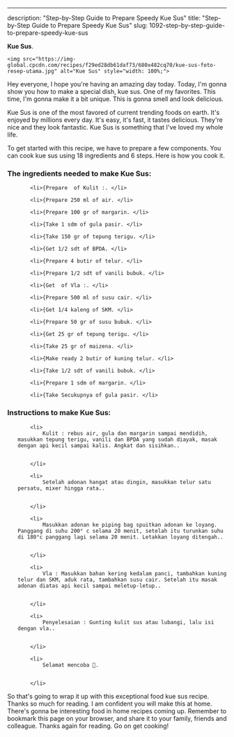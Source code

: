 ---
description: "Step-by-Step Guide to Prepare Speedy Kue Sus"
title: "Step-by-Step Guide to Prepare Speedy Kue Sus"
slug: 1092-step-by-step-guide-to-prepare-speedy-kue-sus

<p>
	<strong>Kue Sus</strong>. 
	
</p>
<p>
	
	<img src="https://img-global.cpcdn.com/recipes/f29ed28db61daf73/680x482cq70/kue-sus-foto-resep-utama.jpg" alt="Kue Sus" style="width: 100%;">
	
	
</p>
<p>
	Hey everyone, I hope you're having an amazing day today. Today, I'm gonna show you how to make a special dish, kue sus. One of my favorites. This time, I'm gonna make it a bit unique. This is gonna smell and look delicious.
</p>
	
<p>
	Kue Sus is one of the most favored of current trending foods on earth. It's enjoyed by millions every day. It's easy, it's fast, it tastes delicious. They're nice and they look fantastic. Kue Sus is something that I've loved my whole life.
</p>
<p>
	
</p>

<p>
To get started with this recipe, we have to prepare a few components. You can cook kue sus using 18 ingredients and 6 steps. Here is how you cook it.
</p>

<h3>The ingredients needed to make Kue Sus:</h3>

<ol>
	
		<li>{Prepare  of Kulit :. </li>
	
		<li>{Prepare 250 ml of air. </li>
	
		<li>{Prepare 100 gr of margarin. </li>
	
		<li>{Take 1 sdm of gula pasir. </li>
	
		<li>{Take 150 gr of tepung terigu. </li>
	
		<li>{Get 1/2 sdt of BPDA. </li>
	
		<li>{Prepare 4 butir of telur. </li>
	
		<li>{Prepare 1/2 sdt of vanili bubuk. </li>
	
		<li>{Get  of Vla :. </li>
	
		<li>{Prepare 500 ml of susu cair. </li>
	
		<li>{Get 1/4 kaleng of SKM. </li>
	
		<li>{Prepare 50 gr of susu bubuk. </li>
	
		<li>{Get 25 gr of tepung terigu. </li>
	
		<li>{Take 25 gr of maizena. </li>
	
		<li>{Make ready 2 butir of kuning telur. </li>
	
		<li>{Take 1/2 sdt of vanili bubuk. </li>
	
		<li>{Prepare 1 sdm of margarin. </li>
	
		<li>{Take Secukupnya of gula pasir. </li>
	
</ol>
<p>
	
</p>

<h3>Instructions to make Kue Sus:</h3>

<ol>
	
		<li>
			Kulit : rebus air, gula dan margarin sampai mendidih, masukkan tepung terigu, vanili dan BPDA yang sudah diayak, masak dengan api kecil sampai kalis. Angkat dan sisihkan..
			
			
		</li>
	
		<li>
			Setelah adonan hangat atau dingin, masukkan telur satu persatu, mixer hingga rata..
			
			
		</li>
	
		<li>
			Masukkan adonan ke piping bag spuitkan adonan ke loyang. Panggang di suhu 200° c selama 20 menit, setelah itu turunkan suhu di 180°c panggang lagi selama 20 menit. Letakkan loyang ditengah..
			
			
		</li>
	
		<li>
			Vla : Masukkan bahan kering kedalam panci, tambahkan kuning telur dan SKM, aduk rata, tambahkan susu cair. Setelah itu masak adonan diatas api kecil sampai meletup-letup..
			
			
		</li>
	
		<li>
			Penyelesaian : Gunting kulit sus atau lubangi, lalu isi dengan vla..
			
			
		</li>
	
		<li>
			Selamat mencoba 💪.
			
			
		</li>
	
</ol>

<p>
	
</p>

<p>
	So that's going to wrap it up with this exceptional food kue sus recipe. Thanks so much for reading. I am confident you will make this at home. There's gonna be interesting food in home recipes coming up. Remember to bookmark this page on your browser, and share it to your family, friends and colleague. Thanks again for reading. Go on get cooking!
</p>
